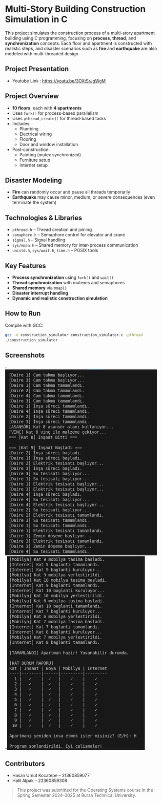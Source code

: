 # Multi-Story Building Construction Simulation in C

This project simulates the construction process of a multi-story apartment building using C programming, focusing on **process**, **thread**, and **synchronization** concepts. Each floor and apartment is constructed with realistic steps, and disaster scenarios such as **fire** and **earthquake** are also modeled with multi-threaded design.

## Project Presentation
- Youtube Link : https://youtu.be/3OXtSrJgWgM

## Project Overview

- **10 floors**, each with **4 apartments**
- Uses `fork()` for process-based parallelism
- Uses `pthread_create()` for thread-based tasks
- Includes:
  - Plumbing
  - Electrical wiring
  - Flooring
  - Door and window installation
- Post-construction:
  - Painting (mutex synchronized)
  - Furniture setup
  - Internet setup

## Disaster Modeling

- **Fire** can randomly occur and pause all threads temporarily
- **Earthquake** may cause minor, medium, or severe consequences (even terminate the system)

## Technologies & Libraries

- `pthread.h` – Thread creation and joining
- `semaphore.h` – Semaphore control for elevator and crane
- `signal.h` – Signal handling
- `sys/mman.h` – Shared memory for inter-process communication
- `unistd.h`, `sys/wait.h`, `time.h` – POSIX tools

## Key Features

- **Process synchronization** using `fork()` and `wait()`
- **Thread synchronization** with mutexes and semaphores
- **Shared memory** via `mmap()`
- **Disaster interrupt handling**
- **Dynamic and realistic construction simulation**

## How to Run

Compile with GCC:
```bash
gcc -o construction_simulator construction_simulator.c -pthread
./construction_simulator
```

## Screenshots

-![Output Sample 1](screenshots/output1.jpg)
-![Output Sample 2](screenshots/output2.jpg)

## ‍Contributors

- Hasan Umut Kocatepe – 21360859077 
- Halil Alpak – 22360859308

> This project was submitted for the Operating Systems course in the Spring Semester 2024–2025 at Bursa Technical University.
